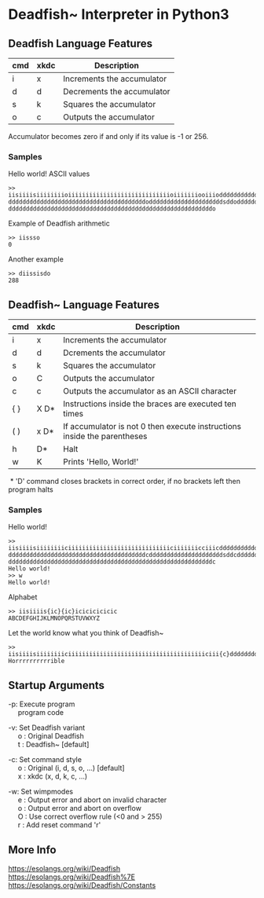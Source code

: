 # Deadfish~ Interpreter in Python3

## Deadfish Language Features

| cmd | xkdc | Description |
| --- | --- | --- |
| i | x | Increments the accumulator |
| d | d | Decrements the accumulator |
| s | k | Squares the accumulator |
| o | c | Outputs the accumulator |

Accumulator becomes zero if and only if its value is -1 or 256.

### Samples

Hello world! ASCII values
```
>> iisiiiisiiiiiiiioiiiiiiiiiiiiiiiiiiiiiiiiiiiiioiiiiiiiooiiiodddddddddddddddddddddddddddddddddddddddd
dddddddddddddddddddddddddddddddddddddddodddddddddddddddddddddsddoddddddddoiiioddddddoddddddddoddddddddd
ddddddddddddddddddddddddddddddddddddddddddddddddddddddddddo
```

Example of Deadfish arithmetic
```
>> iissso
0
```

Another example
```
>> diissisdo
288
```

## Deadfish~ Language Features

| cmd | xkdc | Description |
| --- | --- | --- |
| i | x | Increments the accumulator |
| d | d | Dcrements the accumulator |
| s | k | Squares the accumulator |
| o | C | Outputs the accumulator |
| c | c | Outputs the accumulator as an ASCII character |
| { } | X D* | Instructions inside the braces are executed ten times |
| ( ) | x D* | If accumulator is not 0 then execute instructions inside the parentheses |
| h | D* | Halt |
| w | K | Prints 'Hello, World!' |

&nbsp;*&nbsp;'D' command closes brackets in correct order, if no brackets left then program halts

### Samples

Hello world!
```
>> iisiiiisiiiiiiiiciiiiiiiiiiiiiiiiiiiiiiiiiiiiiciiiiiiicciiicdddddddddddddddddddddddddddddddddddddddd
dddddddddddddddddddddddddddddddddddddddcdddddddddddddddddddddsddcddddddddciiicddddddcddddddddcddddddddd
ddddddddddddddddddddddddddddddddddddddddddddddddddddddddddc
Hello world!
>> w
Hello world!
```

Alphabet
```
>> iisiiiis{ic}{ic}icicicicicic
ABCDEFGHIJKLMNOPQRSTUVWXYZ
```

Let the world know what you think of Deadfish~
```
>> iisiiiisiiiiiiiiciiiiiiiiiiiiiiiiiiiiiiiiiiiiiiiiiiiiiiiciii{c}dddddddddcdddddddciiiiiiiiiicdddddddc
Horrrrrrrrrrible
```

## Startup Arguments

-p: Execute program<br />
&nbsp;&nbsp;&nbsp;&nbsp; program code<br />

-v: Set Deadfish variant<br />
&nbsp;&nbsp;&nbsp;&nbsp; o : Original Deadfish<br />
&nbsp;&nbsp;&nbsp;&nbsp; t : Deadfish~ [default]<br />

-c: Set command style<br />
&nbsp;&nbsp;&nbsp;&nbsp; o : Original (i, d, s, o, ...) [default]<br />
&nbsp;&nbsp;&nbsp;&nbsp; x : xkdc (x, d, k, c, ...)<br />

-w: Set wimpmodes<br />
&nbsp;&nbsp;&nbsp;&nbsp; e : Output error and abort on invalid character<br />
&nbsp;&nbsp;&nbsp;&nbsp; o : Output error and abort on overflow<br />
&nbsp;&nbsp;&nbsp;&nbsp; O : Use correct overflow rule (<0 and > 255)<br />
&nbsp;&nbsp;&nbsp;&nbsp; r : Add reset command 'r'<br />

## More Info

https://esolangs.org/wiki/Deadfish <br />
https://esolangs.org/wiki/Deadfish%7E <br />
https://esolangs.org/wiki/Deadfish/Constants
